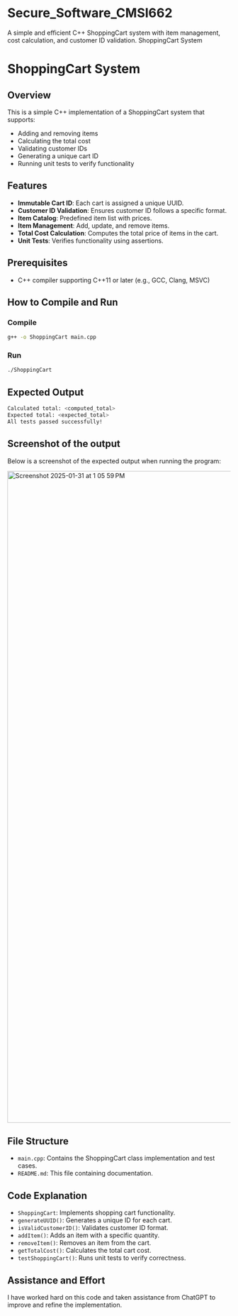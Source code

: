 # Secure_Software_CMSI662
A simple and efficient C++ ShoppingCart system with item management, cost calculation, and customer ID validation.
ShoppingCart System

# ShoppingCart System

## Overview
This is a simple C++ implementation of a ShoppingCart system that supports:
- Adding and removing items
- Calculating the total cost
- Validating customer IDs
- Generating a unique cart ID
- Running unit tests to verify functionality

## Features
- **Immutable Cart ID**: Each cart is assigned a unique UUID.
- **Customer ID Validation**: Ensures customer ID follows a specific format.
- **Item Catalog**: Predefined item list with prices.
- **Item Management**: Add, update, and remove items.
- **Total Cost Calculation**: Computes the total price of items in the cart.
- **Unit Tests**: Verifies functionality using assertions.

## Prerequisites
- C++ compiler supporting C++11 or later (e.g., GCC, Clang, MSVC)

## How to Compile and Run

### Compile
```sh
g++ -o ShoppingCart main.cpp
```

### Run
```sh
./ShoppingCart
```

## Expected Output
```sh
Calculated total: <computed_total>
Expected total: <expected_total>
All tests passed successfully!
```
## Screenshot of the output
Below is a screenshot of the expected output when running the program:

<img width="1470" alt="Screenshot 2025-01-31 at 1 05 59 PM" src="https://github.com/user-attachments/assets/e8d86527-9a9e-4e86-97ed-189f5c41f7b7" />

## File Structure
- `main.cpp`: Contains the ShoppingCart class implementation and test cases.
- `README.md`: This file containing documentation.

## Code Explanation
- `ShoppingCart`: Implements shopping cart functionality.
- `generateUUID()`: Generates a unique ID for each cart.
- `isValidCustomerID()`: Validates customer ID format.
- `addItem()`: Adds an item with a specific quantity.
- `removeItem()`: Removes an item from the cart.
- `getTotalCost()`: Calculates the total cart cost.
- `testShoppingCart()`: Runs unit tests to verify correctness.

## Assistance and Effort
I have worked hard on this code and taken assistance from ChatGPT to improve and refine the implementation.

